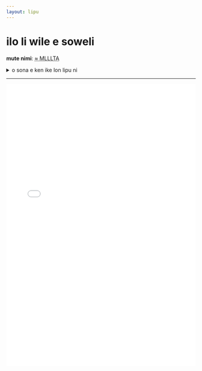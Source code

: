 ```yaml
---
layout: lipu
---
```


# ilo li wile e soweli

**mute nimi**: <abbr title="3700">≈ MLLLTA</abbr>

<details>
  <summary>o sona e ken ike lon lipu ni</summary>
  <ul>
    <li>ilo li kama ken sona sama jan</li>
    <li>kala li moli</li>
    <li>pakala ilo li kama li sama moli</li>
    <li>moku li lon</li>
  </ul>
</details>

***
<body>
    <iframe src="ilo-li-wile-e-soweli.pdf" width="100%" height="750px" style="border: 0">
    </iframe></body>
